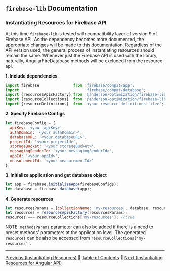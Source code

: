 ## `firebase-lib` Documentation

### Instantiating Resources for Firebase API

At this time `firebase-lib` is tested with compatibility layer of version 9 of
Firebase API.  As the dependency becomes more documented, the appropriate
changes will be made to this documentation.  Regardless of the API version used,
the general process of instantiating resources should remain the same.  Whenever
just the Firebase API is used with the library, naturally, AngularFireDatabase
methods will be excluded from the resource api.

**1. Include dependencies**
```javascript
import firebase               from 'firebase/compat/app';
import                             'firebase/compat/database';
import {resourcesApisFactory} from '@anderson-optimization/firebase-lib';
import {resourceCollections}  from '@anderson-optimization/firebase-lib';
import {resourceDefinitions}  from '<your resource definitions file>';
```

**2. Specify Firebase Configs**
```javascript
let firebaseConfig = {
  apiKey: '<your apiKey>',
  authDomain: '<your authDomain>',
  databaseURL: '<your databaseURL>',
  projectId: '<your projectId>',
  storageBucket: '<your storageBucket>',
  messagingSenderId: '<your messagingSenderId>',
  appId: '<your appId>',
  measurementId: '<your measurementId>'
};
```

**3. Initialize application and get database object**
```javascript
let app = firebase.initializeApp(firebaseConfigs);
let database = firebase.database(app);
```

**4. Generate resources**

```javascript
let resourcesParams = {collectionName: 'my-resources', database, resourceDefinitions};
let resources = resourcesApisFactory(resourcesParams);
resources === resourceCollections['my-resources']; //true
```

NOTE: `methodsParams` parameter can also be added if there is a need to preset
methods' parameters at the application level.  The generated `resources` can be
also be accessed from `resourceCollections['my-resources']`.

---

[Previous (Instantiating Resources)](./03-instantiating-resources.md) :palm_tree:
[Table of Contents](../README.md) :palm_tree:
[Next (Instantiating Resources for Angular API)](./05-instantiating-for-angular-api.md)
